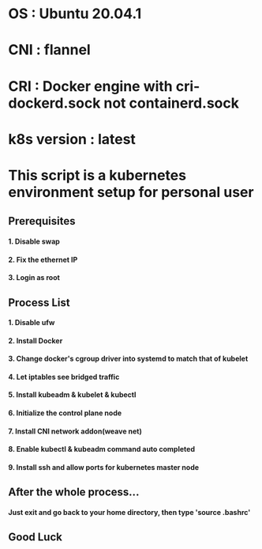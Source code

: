 # OS : Ubuntu 20.04.1
# CNI : flannel
# CRI : Docker engine with cri-dockerd.sock not containerd.sock
# k8s version : latest

# This script is a kubernetes environment setup for personal user

## Prerequisites
#### 1. Disable swap
#### 2. Fix the ethernet IP
#### 3. Login as root

## Process List
#### 1. Disable ufw
#### 2. Install Docker
#### 3. Change docker's cgroup driver into systemd to match that of kubelet
#### 4. Let iptables see bridged traffic
#### 5. Install kubeadm & kubelet & kubectl
#### 6. Initialize the control plane node
#### 7. Install CNI network addon(weave net)
#### 8. Enable kubectl & kubeadm command auto completed
#### 9. Install ssh and allow ports for kubernetes master node

## After the whole process...
#### Just exit and go back to your home directory, then type 'source .bashrc'

## Good Luck
